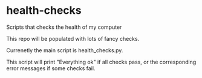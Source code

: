 # health-checks
Scripts that checks the health of my computer

This repo will be populated with lots of fancy checks.

Currenetly the main script is health_checks.py.

This script will print "Everything ok" if all checks pass,
or the corresponding error messages if some checks fail.
